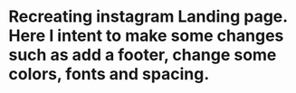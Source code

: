 # Recreating instagram Landing page. Here I intent to make some changes such as add a footer, change some colors, fonts and spacing.
